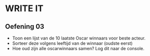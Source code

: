 # WRITE IT
## Oefening 03
* Toon een lijst van de 10 laatste Oscar winnaars voor beste acteur.
* Sorteer deze volgens leeftijd van de winnaar (oudste eerst)
* Hoe oud zijn alle oscarwinnaars samen? Log dit naar de console.
